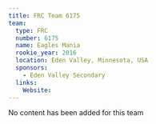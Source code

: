 ```yaml
---
title: FRC Team 6175
team:
  type: FRC
  number: 6175
  name: Eagles Mania
  rookie_year: 2016
  location: Eden Valley, Minnesota, USA
  sponsors:
    - Eden Valley Secondary
  links:
    Website: 
---
```

No content has been added for this team
